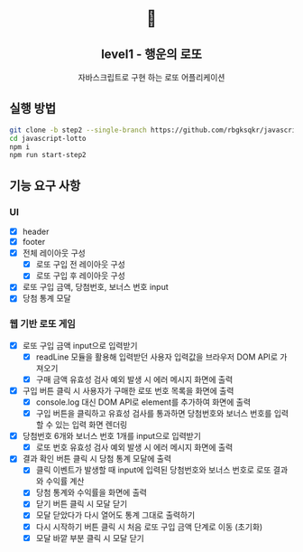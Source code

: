 <h1 align="middle">🎱</h1>
<h2 align="middle">level1 - 행운의 로또</h2>
<p align="middle">자바스크립트로 구현 하는 로또 어플리케이션</p>

## 실행 방법
```bash
git clone -b step2 --single-branch https://github.com/rbgksqkr/javascript-lotto.git
cd javascript-lotto
npm i
npm run start-step2
```

## 기능 요구 사항

### UI
- [x] header
- [x] footer
- [x] 전체 레이아웃 구성
  - [x] 로또 구입 전 레이아웃 구성
  - [x] 로또 구입 후 레이아웃 구성
- [x] 로또 구입 금액, 당첨번호, 보너스 번호 input
- [x] 당첨 통계 모달

### 웹 기반 로또 게임
- [x] 로또 구입 금액 input으로 입력받기
  - [x] readLine 모듈을 활용해 입력받던 사용자 입력값을 브라우저 DOM API로 가져오기
  - [x] 구매 금액 유효성 검사 예외 발생 시 에러 메시지 화면에 출력
- [x] 구입 버튼 클릭 시 사용자가 구매한 로또 번호 목록을 화면에 출력
  - [x] console.log 대신 DOM API로 element를 추가하여 화면에 출력
  - [x] 구입 버튼을 클릭하고 유효성 검사를 통과하면 당첨번호와 보너스 번호를 입력할 수 있는 입력 화면 렌더링
- [x] 당첨번호 6개와 보너스 번호 1개를 input으로 입력받기
  - [x] 로또 번호 유효성 검사 예외 발생 시 에러 메시지 화면에 출력
- [x] 결과 확인 버튼 클릭 시 당첨 통계 모달에 출력
  - [x] 클릭 이벤트가 발생할 때 input에 입력된 당첨번호와 보너스 번호로 로또 결과와 수익률 계산
  - [x] 당첨 통계와 수익률을 화면에 출력
  - [x] 닫기 버튼 클릭 시 모달 닫기
  - [x] 모달 닫았다가 다시 열어도 통계 그대로 출력하기
  - [x] 다시 시작하기 버튼 클릭 시 처음 로또 구입 금액 단계로 이동 (초기화)
  - [x] 모달 바깥 부분 클릭 시 모달 닫기